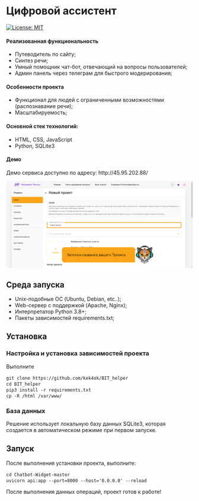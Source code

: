 <h1>Цифровой ассистент</h1>

[![License: MIT](https://img.shields.io/badge/License-MIT-yellow.svg)](https://opensource.org/licenses/MIT)
<div>
    <h4>Реализованная функциональность</h4>
    <ul>
        <li>Путеводитель по сайту;</li>
        <li>Синтез речи;</li>
        <li>Умный помощник чат-бот, отвечающий на вопросы пользователей;</li>
      <li>Админ панель через телеграм для быстрого модерирования;</li>
    </ul> 
    <h4>Особенности проекта</h4>
    <ul>
     <li>Функционал для людей с ограниченными возможностями (распознавание речи);</li>
     <li>Масштабируемость;</li>
     </ul>
    <h4>Основной стек технологий:</h4>
    <ul>
      <li>HTML, CSS, JavaScript</li>
      <li>Python, SQLite3</li>
    </ul>
    <h4>Демо</h4>
    <p>Демо сервиса доступно по адресу: http://45.95.202.88/</p>
</div>

[![](https://github.com/kek4ok/BIT_helper/blob/main/img/demo.png)](https://github.com/kek4ok/BIT_helper/blob/main/img/demo.png)

Среда запуска
------------
<ul>
    <li>Unix-подобные ОС (Ubuntu, Debian, etc..);</li>
    <li>Web-сервер с поддержкой (Apache, Nginx);</li>
    <li>Интерпретатор Python 3.8+;</li>
    <li>Пакеты зависимостей requirements.txt;</li>
</ul>

Установка
------------

### Настройка и установка зависимостей проекта

Выполните

~~~
git clone https://github.com/kek4ok/BIT_helper
cd BIT_helper
pip3 install -r requirements.txt
cp -R /html /var/www/
~~~

### База данных

Решение использует локальную базу данных SQLite3, которая создается в автоматическом режиме при первом запуске.

Запуск
------------

После выполнения установки проекта, выполните:

~~~
cd Chatbot-Widget-master
uvicorn api:app --port=8000 --host='0.0.0.0' --reload
~~~

После выполнения данных операций, проект готов к работе!
